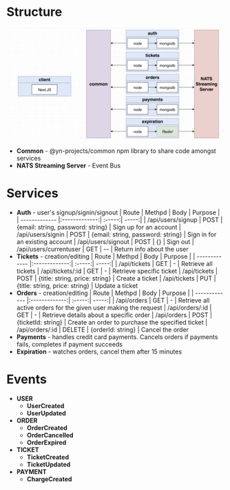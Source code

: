 # Structure

![alt text][structure]

- **Common** - @yn-projects/common npm library to share code amongst services
- **NATS Streaming Server** - Event Bus

# Services

- **Auth** - user's signup/signin/signout
  | Route | Methpd | Body | Purpose |
  | ------------- |:-------------:| :-----:| -----:|
  | /api/users/signup | POST | {email: string, password: string} | Sign up for an account
  | /api/users/signin | POST | {email: string, password: string} | Sign in for an existing account
  | /api/users/signout | POST | {} | Sign out
  | /api/users/currentuser | GET | -- | Return info about the user
- **Tickets** - creation/editing
  | Route | Methpd | Body | Purpose |
  | ------------- |:-------------:| :-----:| -----:|
  | /api/tickets | GET | - | Retrieve all tickets
  | /api/tickets/:id | GET | - | Retrieve specific ticket
  | /api/tickets | POST | {title: string, price: string} | Create a ticket
  | /api/tickets | PUT | {title: string, price: string} | Update a ticket
- **Orders** - creation/editing
  | Route | Methpd | Body | Purpose |
  | ------------- |:-------------:| :-----:| -----:|
  | /api/orders | GET | - | Retrieve all active orders for the given user making the request
  | /api/orders/:id | GET | - | Retrieve details about a specific order
  | /api/orders | POST | {ticketId: string} | Create an order to purchase the specified ticket
  | /api/orders/:id | DELETE | {orderId: string} | Cancel the order
- **Payments** - handles credit card payments. Cancels orders if payments fails, completes if payment succeeds
- **Expiration** - watches orders, cancel them after 15 minutes

# Events

- **USER**
  - **UserCreated**
  - **UserUpdated**
- **ORDER**
  - **OrderCreated**
  - **OrderCancelled**
  - **OrderExpired**
- **TICKET**
  - **TicketCreated**
  - **TicketUpdated**
- **PAYMENT**
  - **ChargeCreated**

[structure]: ./assets/Screenshot2022-03-01at18.31.48.png.png 'Structure Image'
